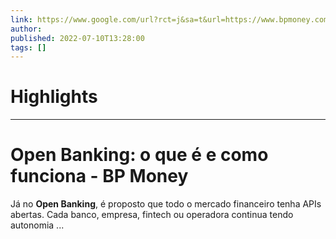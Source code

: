 ```yaml
---
link: https://www.google.com/url?rct=j&sa=t&url=https://www.bpmoney.com.br/noticias/aprenda/open-banking-o-que-e-e-como-funciona&ct=ga&cd=CAIyHzVmNjkxZDEzNTU2NWU1MTc6Y29tLmJyOnB0OkJSOkw&usg=AOvVaw1dQx4x3jACt8pzH0omMLSR
author:  
published: 2022-07-10T13:28:00
tags: []
---
```

# Highlights


---
# <b>Open Banking</b>: o que é e como funciona - BP Money
Já no **Open Banking**, é proposto que todo o mercado financeiro tenha APIs abertas. Cada banco, empresa, fintech ou operadora continua tendo autonomia ...